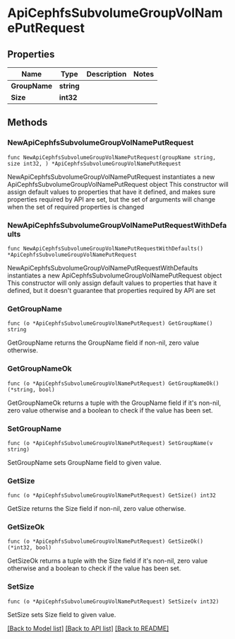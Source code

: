 # ApiCephfsSubvolumeGroupVolNamePutRequest

## Properties

Name | Type | Description | Notes
------------ | ------------- | ------------- | -------------
**GroupName** | **string** |  | 
**Size** | **int32** |  | 

## Methods

### NewApiCephfsSubvolumeGroupVolNamePutRequest

`func NewApiCephfsSubvolumeGroupVolNamePutRequest(groupName string, size int32, ) *ApiCephfsSubvolumeGroupVolNamePutRequest`

NewApiCephfsSubvolumeGroupVolNamePutRequest instantiates a new ApiCephfsSubvolumeGroupVolNamePutRequest object
This constructor will assign default values to properties that have it defined,
and makes sure properties required by API are set, but the set of arguments
will change when the set of required properties is changed

### NewApiCephfsSubvolumeGroupVolNamePutRequestWithDefaults

`func NewApiCephfsSubvolumeGroupVolNamePutRequestWithDefaults() *ApiCephfsSubvolumeGroupVolNamePutRequest`

NewApiCephfsSubvolumeGroupVolNamePutRequestWithDefaults instantiates a new ApiCephfsSubvolumeGroupVolNamePutRequest object
This constructor will only assign default values to properties that have it defined,
but it doesn't guarantee that properties required by API are set

### GetGroupName

`func (o *ApiCephfsSubvolumeGroupVolNamePutRequest) GetGroupName() string`

GetGroupName returns the GroupName field if non-nil, zero value otherwise.

### GetGroupNameOk

`func (o *ApiCephfsSubvolumeGroupVolNamePutRequest) GetGroupNameOk() (*string, bool)`

GetGroupNameOk returns a tuple with the GroupName field if it's non-nil, zero value otherwise
and a boolean to check if the value has been set.

### SetGroupName

`func (o *ApiCephfsSubvolumeGroupVolNamePutRequest) SetGroupName(v string)`

SetGroupName sets GroupName field to given value.


### GetSize

`func (o *ApiCephfsSubvolumeGroupVolNamePutRequest) GetSize() int32`

GetSize returns the Size field if non-nil, zero value otherwise.

### GetSizeOk

`func (o *ApiCephfsSubvolumeGroupVolNamePutRequest) GetSizeOk() (*int32, bool)`

GetSizeOk returns a tuple with the Size field if it's non-nil, zero value otherwise
and a boolean to check if the value has been set.

### SetSize

`func (o *ApiCephfsSubvolumeGroupVolNamePutRequest) SetSize(v int32)`

SetSize sets Size field to given value.



[[Back to Model list]](../README.md#documentation-for-models) [[Back to API list]](../README.md#documentation-for-api-endpoints) [[Back to README]](../README.md)



